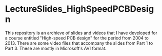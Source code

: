 # LectureSlides_HighSpeedPCBDesign
This repository is an archieve of slides and videos that I have developed for a course entitled "High-speed PCB design" for the period from 2004 to 2013.
There are some video files that accompany the slides from Part 1 to Part 3.  These are mostly in Microsoft's AVI format. 
